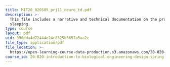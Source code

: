 ```yaml
---
title: MIT20_020S09_prj11_neuro_td.pdf
description: >-
  This file includes a narrative and technical documentation on the problem of
  sleeping. 
type: course
layout: pdf
uid: 390dda4d72444e24c8325b3657a5aa2c
file_type: application/pdf
file_location: >-
  https://open-learning-course-data-production.s3.amazonaws.com/20-020-introduction-to-biological-engineering-design-spring-2009/390dda4d72444e24c8325b3657a5aa2c_MIT20_020S09_prj11_neuro_td.pdf
course_id: 20-020-introduction-to-biological-engineering-design-spring-2009
---
```

